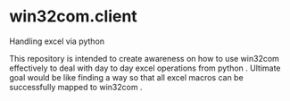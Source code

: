 # win32com.client
Handling excel via python 


This repository is intended to create awareness on how to use win32com effectively to deal with day to day excel operations from 
python . Ultimate goal would be like finding a way so that all excel macros can be successfully mapped to win32com .
